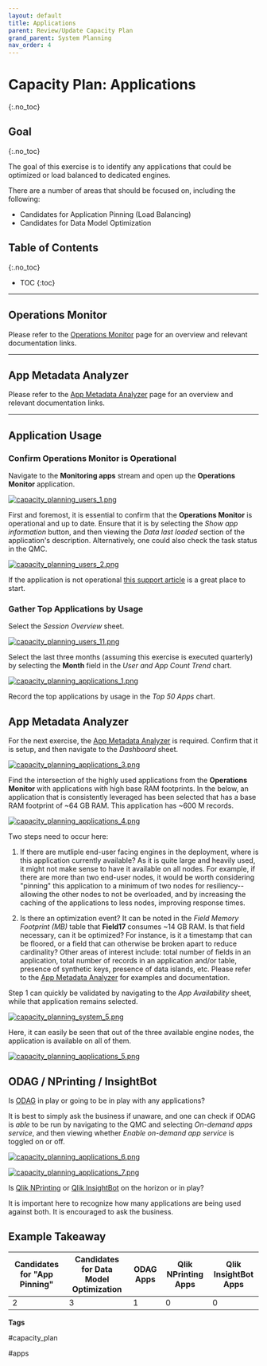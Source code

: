 ```yaml
---
layout: default
title: Applications
parent: Review/Update Capacity Plan
grand_parent: System Planning
nav_order: 4
---
```


# Capacity Plan: Applications <i class="fas fa-dolly-flatbed fa-xs" title="Shipped | Native Capability"></i>
{:.no_toc}

## Goal
{:.no_toc}

The goal of this exercise is to identify any applications that could be optimized or load balanced to dedicated engines.

There are a number of areas that should be focused on, including the following:

- Candidates for Application Pinning (Load Balancing)
- Candidates for Data Model Optimization

## Table of Contents
{:.no_toc}

* TOC
{:toc}

-------------------------

## Operations Monitor

Please refer to the [Operations Monitor](../../tooling/operations_monitor.md) page for an overview and relevant documentation links.

-------------------------

## App Metadata Analyzer

Please refer to the [App Metadata Analyzer](../../tooling/app_metadata_analyzer.md) page for an overview and relevant documentation links.

-------------------------

## Application Usage

### Confirm Operations Monitor is Operational

Navigate to the **Monitoring apps** stream and open up the **Operations Monitor** application.

[![capacity_planning_users_1.png](images/capacity_planning_users_1.png)](https://raw.githubusercontent.com/eapowertools/qs-admin-playbook/master/docs/system_planning/review_update_capacity_plan/images/capacity_planning_users_1.png)

First and foremost, it is essential to confirm that the **Operations Monitor** is operational and up to date. Ensure that it is by selecting the _Show app information_ button, and then viewing the _Data last loaded_ section of the application's description. Alternatively, one could also check the task status in the QMC.

[![capacity_planning_users_2.png](images/capacity_planning_licenses_0.png)](https://raw.githubusercontent.com/eapowertools/qs-admin-playbook/master/docs/system_planning/review_update_capacity_plan/images/capacity_planning_licenses_0.png)

If the application is not operational [this support article](https://support.qlik.com/articles/000024083) is a great place to start.

### Gather Top Applications by Usage

Select the _Session Overview_ sheet.

[![capacity_planning_users_11.png](images/capacity_planning_users_11.png)](https://raw.githubusercontent.com/eapowertools/qs-admin-playbook/master/docs/system_planning/review_update_capacity_plan/images/capacity_planning_users_11.png)

Select the last three months (assuming this exercise is executed quarterly) by selecting the **Month** field in the _User and App Count Trend_ chart.

[![capacity_planning_applications_1.png](images/capacity_planning_applications_1.png)](https://raw.githubusercontent.com/eapowertools/qs-admin-playbook/master/docs/system_planning/review_update_capacity_plan/images/capacity_planning_applications_1.png)

Record the top applications by usage in the _Top 50 Apps_ chart.

## App Metadata Analyzer

For the next exercise, the [App Metadata Analyzer](../../tooling/app_metadata_analyzer.md) is required. Confirm that it is setup, and then navigate to the _Dashboard_ sheet.

[![capacity_planning_applications_3.png](images/capacity_planning_applications_3.png)](https://raw.githubusercontent.com/eapowertools/qs-admin-playbook/master/docs/system_planning/review_update_capacity_plan/images/capacity_planning_applications_3.png)

Find the intersection of the highly used applications from the **Operations Monitor** with applications with high base RAM footprints. In the below, an application that is consistently leveraged has been selected that has a base RAM footprint of ~64 GB RAM. This application has ~600 M records.

[![capacity_planning_applications_4.png](images/capacity_planning_applications_4.png)](https://raw.githubusercontent.com/eapowertools/qs-admin-playbook/master/docs/system_planning/review_update_capacity_plan/images/capacity_planning_applications_4.png)

Two steps need to occur here:

1. If there are mutliple end-user facing engines in the deployment, where is this application currently available? As it is quite large and heavily used, it might not make sense to have it available on all nodes. For example, if there are more than two end-user nodes, it would be worth considering "pinning" this application to a minimum of two nodes for resiliency--allowing the other nodes to not be overloaded, and by increasing the caching of the applications to less nodes, improving response times.

2. Is there an optimization event? It can be noted in the _Field Memory Footprint (MB)_ table that **Field17** consumes ~14 GB RAM. Is that field necessary, can it be optimized? For instance, is it a timestamp that can be floored, or a field that can otherwise be broken apart to reduce cardinality? Other areas of interest include: total number of fields in an application, total number of records in an application and/or table, presence of synthetic keys, presence of data islands, etc. Please refer to the [App Metadata Analyzer](../../tooling/app_metadata_analyzer.md) for examples and documentation.

Step 1 can quickly be validated by navigating to the _App Availability_ sheet, while that application remains selected.

[![capacity_planning_system_5.png](images/capacity_planning_system_5.png)](https://raw.githubusercontent.com/eapowertools/qs-admin-playbook/master/docs/system_planning/review_update_capacity_plan/images/capacity_planning_system_5.png)

Here, it can easily be seen that out of the three available engine nodes, the application is available on all of them.

[![capacity_planning_applications_5.png](images/capacity_planning_applications_5.png)](https://raw.githubusercontent.com/eapowertools/qs-admin-playbook/master/docs/system_planning/review_update_capacity_plan/images/capacity_planning_applications_5.png)

## ODAG / NPrinting / InsightBot

Is [ODAG](https://help.qlik.com/en-US/sense/Subsystems/Hub/Content/Sense_Hub/DataSource/Manage-big-data.htm) in play or going to be in play with any applications?

It is best to simply ask the business if unaware, and one can check if ODAG is _able_ to be run by navigating to the QMC and selecting _On-demand apps service_, and then viewing whether _Enable on-demand app service_ is toggled on or off.

[![capacity_planning_applications_6.png](images/capacity_planning_applications_6.png)](https://raw.githubusercontent.com/eapowertools/qs-admin-playbook/master/docs/system_planning/review_update_capacity_plan/images/capacity_planning_applications_6.png)

[![capacity_planning_applications_7.png](images/capacity_planning_applications_7.png)](https://raw.githubusercontent.com/eapowertools/qs-admin-playbook/master/docs/system_planning/review_update_capacity_plan/images/capacity_planning_applications_7.png)

Is [Qlik NPrinting](https://help.qlik.com/en-US/nprinting/Content/NPrinting/Introduction/Introduction.htm) or [Qlik InsightBot](https://help.qlik.com/en-US/insight-bot/Content/QlikInsightBot/Home.htm) on the horizon or in play?

It is important here to recognize how many applications are being used against both. It is encouraged to ask the business.

## Example Takeaway

| Candidates for "App Pinning" | Candidates for Data Model Optimization | ODAG Apps | Qlik NPrinting Apps | Qlik InsightBot Apps |
|------------------------------|----------------------------------------|-----------|---------------------|----------------------|
| 2                            | 3                                      | 1         | 0                   | 0                    |

**Tags**

#capacity_plan

#apps

&nbsp;